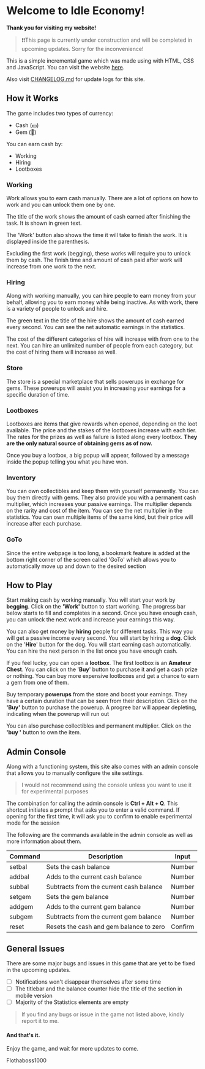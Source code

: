 # Welcome to Idle Economy!

**Thank you for visiting my website!**

>❗❗This page is currently under construction and will be completed in upcoming updates.
>Sorry for the inconvenience! 

This is a simple incremental game which was made using with HTML, CSS and JavaScript.
You can visit the website [here](https://flothaboss1000.github.io/Idle-Economy/).

Also visit [CHANGELOG.md](https://github.com/Flothaboss1000/Idle-Economy/blob/master/CHANGELOG.md) for update logs for this site.

## How it Works
The game includes two types of currency:

 - Cash (💵)
 - Gem (💎)

You can earn cash by:

 - Working
 - Hiring
 - Lootboxes

### Working
Work allows you to earn cash manually. There are a lot of options on how to work and you can unlock them one by one.

The title of the work shows the amount of cash earned after finishing the task. It is shown in green text.

The 'Work' button also shows the time it will take to finish the work. It is displayed inside the parenthesis.

Excluding the first work (begging), these works will require you to unlock them by cash. The finish time and amount of cash paid after work will increase from one work to the next.

### Hiring
Along with working manually, you can hire people to earn money from your behalf, allowing you to earn money while being inactive. As with work, there is a variety of people to unlock and hire.

The green text in the title of the hire shows the amount of cash earned every second. You can see the net automatic earnings in the statistics.

The cost of the different categories of hire will increase with from one to the next. You can hire an unlimited number of people from each category, but the cost of hiring them will increase as well.  

### Store
The store is a special marketplace that sells powerups in exchange for gems. These powerups will assist you in increasing your earnings for a specific duration of time.

### Lootboxes
Lootboxes are items that give rewards when opened, depending on the loot available. The price and the stakes of the lootboxes increase with each tier.
The rates for the prizes as well as failure is listed along every lootbox.
**They are the only natural source of obtaining gems as of now.**

Once you buy a lootbox, a big popup will appear, followed by a message inside the popup telling you what you have won. 

### Inventory
You can own collectibles and keep them with yourself permanently. You can buy them directly with gems.
They also provide you with a permanent cash multiplier, which increases your passive earnings. The multiplier depends on the rarity and cost of the item.
You can see the net multiplier in the statistics.
You can own multiple items of the same kind, but their price will increase after each purchase.


### GoTo
Since the entire webpage is too long, a bookmark feature is added at the bottom right corner of the screen called 'GoTo' which allows you to automatically move up and down to the desired section

## How to Play

Start making cash by working manually. You will start your work by **begging**.
Click on the **'Work'** button to start working. The progress bar below starts to fill and completes in a second.
Once you have enough cash, you can unlock the next work and increase your earnings this way.

You can also get money by **hiring** people for different tasks. This way you will get a passive income every second.
You will start by hiring a **dog**. Click on the '**Hire**' button for the dog. You will start earning cash automatically. You can hire the next person in the list once you have enough cash.

If you feel lucky, you can open a **lootbox**. The first lootbox is an **Amateur Chest**. 
You can click on the '**Buy**' button to purchase it and get a cash prize or nothing.
You can buy more expensive lootboxes and get a chance to earn a gem from one of them.

Buy temporary **powerups** from the store and boost your earnings.
They have a certain duration that can be seen from their description.
Click on the **'Buy'** button to purchase the powerup. A progree bar will appear depleting, indicating when the powerup will run out

You can also purchase collectibles and permanent multiplier. Click on the **'buy '** button to own the item.

## Admin Console
Along with a functioning system, this site also comes with an admin console that allows you to manually configure the site settings.

> I would not recommend using the console unless you want to use it for experimental purposes

The combination for calling the admin console is **Ctrl + Alt + Q**.
This shortcut initiates a prompt that asks you to enter a valid command.
If opening for the first time, it will ask you to confirm to enable experimental mode for the session

The following are the commands available in the admin console as well as more information about them.

| Command | Description | Input |
| --- | --- | --- |
| setbal | Sets the cash balance | Number |
| addbal | Adds to the current cash balance | Number |
| subbal | Subtracts from the current cash balance | Number |
| setgem | Sets the gem balance | Number |
| addgem | Adds to the current gem balance | Number |
| subgem | Subtracts from the current gem balance | Number |
| reset | Resets the cash and gem balance to zero | Confirm |


## General Issues
There are some major bugs and issues in this game that are yet to be fixed in the upcoming updates.

 - [ ] Notifications won't disappear themselves after some time
 - [ ] The titlebar and the balance counter hide the title of the section in mobile version
 - [ ] Majority of the Statistics elements are empty

> If you find any bugs or issue in the game not listed above, kindly report it to me.

#### And that's it.
Enjoy the game, and wait for more updates to come.

Flothaboss1000

